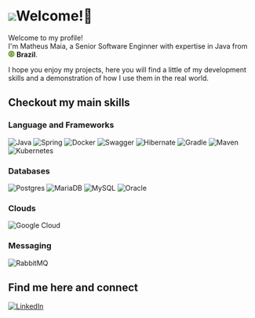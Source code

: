 <h1><img src="https://emojis.slackmojis.com/emojis/images/1531849430/4246/blob-sunglasses.gif?1531849430" width="30"/>Welcome!👋</h1> 

<p>Welcome to my profile! </br> I'm Matheus Maia, a Senior Software Enginner with expertise in Java from <img src="./brazil.png" width="13"/> <b>Brazil</b>.</p>
<p>I hope you enjoy my projects, here you will find a little of my development skills and a demonstration of how I use them in the real world.</p>

<h2>Checkout my main skills</h3>

<h3>Language and Frameworks</h3>

![Java](https://img.shields.io/badge/java_LTS-%23ED8B00.svg?style=for-the-badge&logo=openjdk&logoColor=white)
![Spring](https://img.shields.io/badge/spring_boot-%236DB33F.svg?style=for-the-badge&logo=springboot&logoColor=white)
![Docker](https://img.shields.io/badge/docker-%230db7ed.svg?style=for-the-badge&logo=docker&logoColor=white)
![Swagger](https://img.shields.io/badge/-Swagger-%23Clojure?style=for-the-badge&logo=swagger&logoColor=white)
![Hibernate](https://img.shields.io/badge/Hibernate-59666C?style=for-the-badge&logo=Hibernate&logoColor=white)
![Gradle](https://img.shields.io/badge/Gradle-02303A.svg?style=for-the-badge&logo=Gradle&logoColor=white)
![Maven](https://img.shields.io/badge/Maven-C71A36?style=for-the-badge&logo=Apache%20Maven&logoColor=white)
![Kubernetes](https://img.shields.io/badge/kubernetes-%23326ce5.svg?style=for-the-badge&logo=kubernetes&logoColor=white)

<h3>Databases</h3>

![Postgres](https://img.shields.io/badge/postgresql-%23316192.svg?style=for-the-badge&logo=postgresql&logoColor=white)
![MariaDB](https://img.shields.io/badge/MariaDB-003545?style=for-the-badge&logo=mariadb&logoColor=white)
![MySQL](https://img.shields.io/badge/mysql-4479A1.svg?style=for-the-badge&logo=mysql&logoColor=white)
![Oracle](https://img.shields.io/badge/Oracle-F80000?style=for-the-badge&logo=oracle&logoColor=white)

<h3>Clouds</h3>

![Google Cloud](https://img.shields.io/badge/Google_Cloud-%234285F4.svg?style=for-the-badge&logo=google-cloud&logoColor=white)

<h3>Messaging</h3>

![RabbitMQ](https://img.shields.io/badge/Rabbitmq-FF6600?style=for-the-badge&logo=rabbitmq&logoColor=white)

<h2>Find me here and connect</h2>

<a href="https://www.linkedin.com/in/mathmferreira" target="_blank">
  
  ![LinkedIn](https://img.shields.io/badge/linkedin-%230077B5.svg?style=for-the-badge&logo=linkedin&logoColor=white)

</a>
